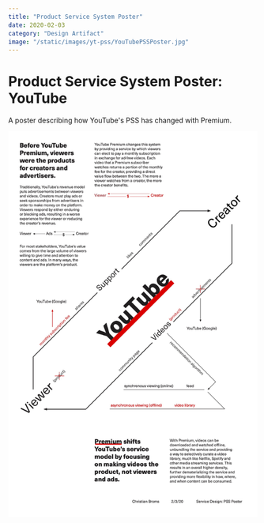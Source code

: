 ```yaml
---
title: "Product Service System Poster"
date: 2020-02-03
category: "Design Artifact"
image: "/static/images/yt-pss/YouTubePSSPoster.jpg"
---
```


# Product Service System Poster: YouTube

A poster describing how YouTube's PSS has changed with Premium.

![](/static/images/yt-pss/YouTubePSSPoster.jpg)
